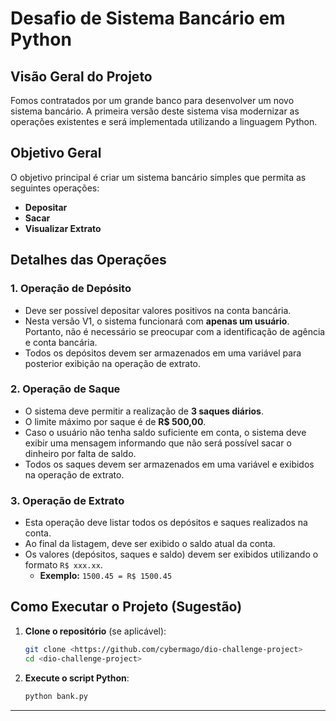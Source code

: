# Desafio de Sistema Bancário em Python

## Visão Geral do Projeto

Fomos contratados por um grande banco para desenvolver um novo sistema bancário. A primeira versão deste sistema visa modernizar as operações existentes e será implementada utilizando a linguagem Python.

## Objetivo Geral

O objetivo principal é criar um sistema bancário simples que permita as seguintes operações:

* **Depositar**
* **Sacar**
* **Visualizar Extrato**

## Detalhes das Operações

### 1. Operação de Depósito

* Deve ser possível depositar valores positivos na conta bancária.
* Nesta versão V1, o sistema funcionará com **apenas um usuário**. Portanto, não é necessário se preocupar com a identificação de agência e conta bancária.
* Todos os depósitos devem ser armazenados em uma variável para posterior exibição na operação de extrato.

### 2. Operação de Saque

* O sistema deve permitir a realização de **3 saques diários**.
* O limite máximo por saque é de **R$ 500,00**.
* Caso o usuário não tenha saldo suficiente em conta, o sistema deve exibir uma mensagem informando que não será possível sacar o dinheiro por falta de saldo.
* Todos os saques devem ser armazenados em uma variável e exibidos na operação de extrato.

### 3. Operação de Extrato

* Esta operação deve listar todos os depósitos e saques realizados na conta.
* Ao final da listagem, deve ser exibido o saldo atual da conta.
* Os valores (depósitos, saques e saldo) devem ser exibidos utilizando o formato `R$ xxx.xx`.
    * **Exemplo:** `1500.45 = R$ 1500.45`

## Como Executar o Projeto (Sugestão)

1.  **Clone o repositório** (se aplicável):
    ```bash
    git clone <https://github.com/cybermago/dio-challenge-project>
    cd <dio-challenge-project>
    ```
2.  **Execute o script Python**:
    ```bash
    python bank.py
    ```

---
